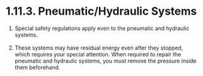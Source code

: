 ﻿# 1.11.3. Pneumatic/Hydraulic Systems

<ol style="list-style-type:decimal" start="1">
    <li>
      Special safety regulations apply even to the pneumatic and hydraulic systems. 
    </li>	<br>
    <li>
      These systems may have residual energy even after they stopped, which requires your special attention. When required to repair the pneumatic and hydraulic systems, you must remove the pressure inside them beforehand.  
    </li><br>
</ol>